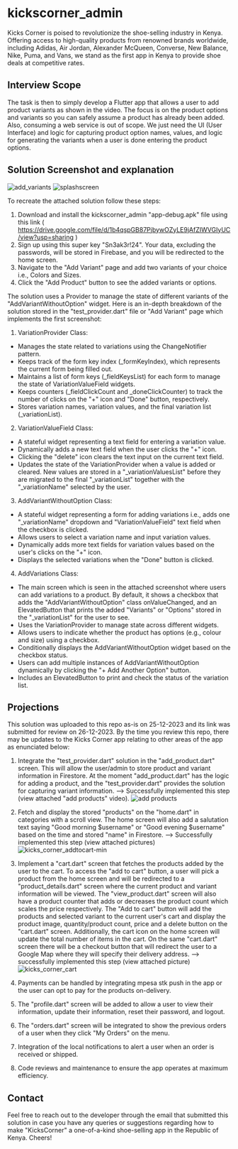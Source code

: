 # kickscorner_admin

Kicks Corner is poised to revolutionize the shoe-selling industry in Kenya. Offering access to high-quality products from renowned brands worldwide, including Adidas, Air Jordan, Alexander McQueen, Converse, New Balance, Nike, Puma, and Vans, we stand as the first app in Kenya to provide shoe deals at competitive rates.

## Interview Scope

The task is then to simply develop a Flutter app that allows a user to add product variants as shown in the video. The focus is on the product options and variants so you can safely assume a product has already been added. Also, consuming a web service is out of scope. We just need the UI (User Interface) and logic for capturing product option names, values, and logic for generating the variants when a user is done entering the product options.

## Solution Screenshot and explanation
![add_variants](https://github.com/art-sparrow/kicks_corner_admin/assets/63036221/3e4dfe8c-dbcd-4170-860a-d01dee017c68)
![splashscreen](https://github.com/art-sparrow/kicks_corner_admin/assets/63036221/11b9b420-ea8e-4b26-8f16-fbaa0d07a30f)

To recreate the attached solution follow these steps: 
1. Download and install the kickscorner_admin "app-debug.apk" file using this link ( https://drive.google.com/file/d/1b4qspGB87PjbywOZyLE9jAfZIWVGIyUC/view?usp=sharing )
2. Sign up using this super key "Sn3ak3r!24". Your data, excluding the passwords, will be stored in Firebase, and you will be redirected to the home screen. 
3. Navigate to the "Add Variant" page and add two variants of your choice i.e., Colors and Sizes.
4. Click the "Add Product" button to see the added variants or options.

The solution uses a Provider to manage the state of different variants of the "AddVariantWithoutOption" widget. Here is an in-depth breakdown of the solution stored in the "test_provider.dart" file or "Add Variant" page which implements the first screenshot:

1. VariationProvider Class:

- Manages the state related to variations using the ChangeNotifier pattern.
- Keeps track of the form key index (_formKeyIndex), which represents the current form being filled out.
- Maintains a list of form keys (_fieldKeysList) for each form to manage the state of VariationValueField widgets.
- Keeps counters (_fieldClickCount and _doneClickCounter) to track the number of clicks on the "+" icon and "Done" button, respectively.
- Stores variation names, variation values, and the final variation list (_variationList).

2. VariationValueField Class:

- A stateful widget representing a text field for entering a variation value.
- Dynamically adds a new text field when the user clicks the "+" icon.
- Clicking the "delete" icon clears the text input on the current text field. 
- Updates the state of the VariationProvider when a value is added or cleared. New values are stored in a "_variationValuesList" before they are migrated to the final "_variationList" together with the "_variationName" selected by the user.

3. AddVariantWithoutOption Class:

- A stateful widget representing a form for adding variations i.e., adds one "_variationName" dropdown and "VariationValueField" text field when the checkbox is clicked.
- Allows users to select a variation name and input variation values.
- Dynamically adds more text fields for variation values based on the user's clicks on the "+" icon.
- Displays the selected variations when the "Done" button is clicked.

4. AddVariations Class:

- The main screen which is seen in the attached screenshot where users can add variations to a product. By default, it shows a checkbox that adds the "AddVariantWithoutOption" class onValueChanged, and an ElevatedButton that prints the added "Variants" or "Options" stored in the "_variationList" for the user to see.
- Uses the VariationProvider to manage state across different widgets.
- Allows users to indicate whether the product has options (e.g., colour and size) using a checkbox.
- Conditionally displays the AddVariantWithoutOption widget based on the checkbox status.
- Users can add multiple instances of AddVariantWithoutOption dynamically by clicking the "+ Add Another Option" button.
- Includes an ElevatedButton to print and check the status of the variation list.

## Projections
This solution was uploaded to this repo as-is on 25-12-2023 and its link was submitted for review on 26-12-2023. By the time you review this repo, there may be updates to the Kicks Corner app relating to other areas of the app as enunciated below:

1. Integrate the "test_provider.dart" solution in the "add_product.dart" screen. This will allow the user/admin to store product and variant information in Firestore. At the moment "add_product.dart" has the logic for adding a product, and the "test_provider.dart" provides the solution for capturing variant information. --> Successfully implemented this step (view attached "add products" video).   ![add products](https://github.com/art-sparrow/kicks_corner_admin/assets/63036221/c5d2297c-a004-4108-949c-be87a6691987)

2. Fetch and display the stored "products" on the "home.dart" in categories with a scroll view. The home screen will also add a salutation text saying "Good morning $username" or "Good evening $username" based on the time and stored "name" in Firestore. --> Successfully implemented this step (view attached pictures)
![kicks_corner_addtocart-min](https://github.com/art-sparrow/kicks_corner_admin/assets/63036221/00b7c7fc-5068-4e8a-a97e-11767075b8d9)

3. Implement a "cart.dart" screen that fetches the products added by the user to the cart. To access the "add to cart" button, a user will pick a product from the home screen and will be redirected to a "product_details.dart" screen where the current product and variant information will be viewed. The "view_product.dart" screen will also have a product counter that adds or decreases the product count which scales the price respectively. The "Add to cart" button will add the products and selected variant to the current user's cart and display the product image, quantity/product count, price and a delete button on the "cart.dart" screen. Additionally, the cart icon on the home screen will update the total number of items in the cart. On the same "cart.dart" screen there will be a checkout button that will redirect the user to a Google Map where they will specify their delivery address. --> successfully implemented this step (view attached picture)
![kicks_corner_cart](https://github.com/art-sparrow/kicks_corner_admin/assets/63036221/912fe943-c6d3-42a9-b5bb-f7c85fae2e6d)

4. Payments can be handled by integrating mpesa stk push in the app or the user can opt to pay for the products on-delivery.
5. The "profile.dart" screen will be added to allow a user to view their information, update their information, reset their password, and logout.
6. The "orders.dart" screen will be integrated to show the previous orders of a user when they click "My Orders" on the menu.
7. Integration of the local notifications to alert a user when an order is received or shipped.
8. Code reviews and maintenance to ensure the app operates at maximum efficiency.

## Contact
Feel free to reach out to the developer through the email that submitted this solution in case you have any queries or suggestions regarding how to make "KicksCorner" a one-of-a-kind shoe-selling app in the Republic of Kenya. Cheers!
